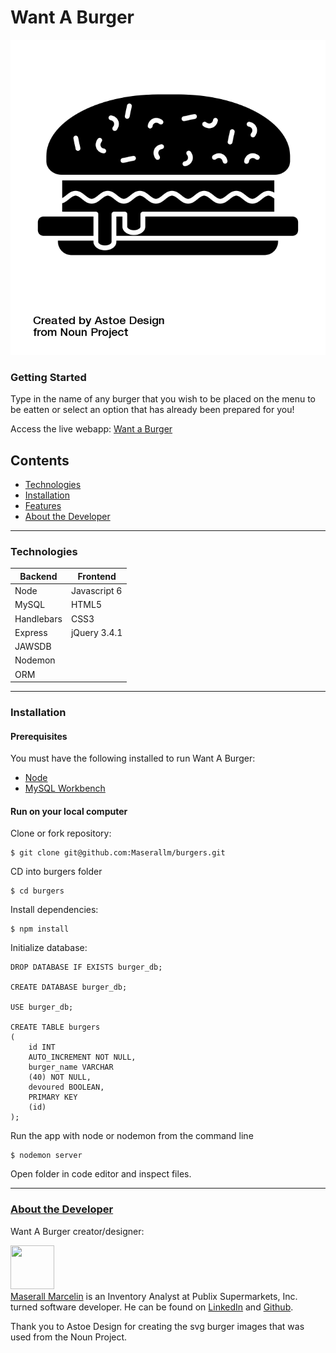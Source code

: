 # Want A Burger

[![IMAGE ALT TEXT HERE](public/assets/img/noun_Burger_2387181.png)](https://sleepy-lowlands-87914.herokuapp.com/)

### Getting Started

Type in the name of any burger that you wish to be placed on the menu to be eatten or select an option that has already been prepared for you!

Access the live webapp: [Want a Burger](https://sleepy-lowlands-87914.herokuapp.com/)

## Contents

- [Technologies](#technologies)
- [Installation](#installation)
- [Features](#features)
- [About the Developer](#aboutthedeveloper)

---

### Technologies

| Backend    | Frontend     |
| ---------- | ------------ |
| Node       | Javascript 6 |
| MySQL      | HTML5        |
| Handlebars | CSS3         |
| Express    | jQuery 3.4.1 |
| JAWSDB     |              |
| Nodemon    |              |
| ORM        |              |

---

### Installation

#### Prerequisites

You must have the following installed to run Want A Burger:

- [Node](https://nodejs.org/en/)
- [MySQL Workbench](https://dev.mysql.com/doc/)

#### Run on your local computer

Clone or fork repository:

    $ git clone git@github.com:Maserallm/burgers.git

CD into burgers folder

```
$ cd burgers
```

Install dependencies:

```
$ npm install
```

Initialize database:

```
DROP DATABASE IF EXISTS burger_db;

CREATE DATABASE burger_db;

USE burger_db;

CREATE TABLE burgers
(
    id INT
    AUTO_INCREMENT NOT NULL,
    burger_name VARCHAR
    (40) NOT NULL,
    devoured BOOLEAN,
    PRIMARY KEY
    (id)
);
```

Run the app with node or nodemon from the command line

```
$ nodemon server
```

Open folder in code editor and inspect files.

---

### <a href="aboutthedeveloper">About the Developer</a>

Want A Burger creator/designer:

[<img src="https://avatars0.githubusercontent.com/u/53875404?s=460&u=31a5f360d71e4f0a1fa4dfd8db38ed44f27fa10b&v=4" height="70px" width="70px">](https://github.com/maserallm)<br>
[Maserall Marcelin](https://github.com/maserallm) is an Inventory Analyst at Publix Supermarkets, Inc. turned software developer. He can be found on [LinkedIn](https://www.linkedin.com/in/maserall-marcelin-76067a12b/) and [Github](https://github.com/maserallm).

Thank you to Astoe Design for creating the svg burger images that was used from the Noun Project.
